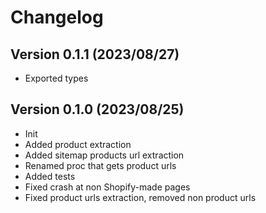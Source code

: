 # Changelog

## Version 0.1.1 (2023/08/27)

- Exported types

## Version 0.1.0 (2023/08/25)

- Init
- Added product extraction
- Added sitemap products url extraction
- Renamed proc that gets product urls
- Added tests
- Fixed crash at non Shopify-made pages
- Fixed product urls extraction, removed non product urls
